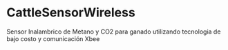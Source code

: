 # CattleSensorWireless
Sensor Inalambrico de Metano y CO2 para ganado utilizando tecnologia de bajo costo y comunicación Xbee
